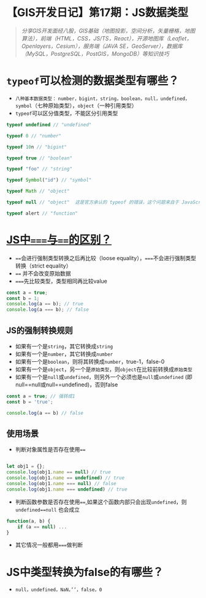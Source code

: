 # 【GIS开发日记】第17期：JS数据类型

> *分享GIS开发面经八股，GIS基础（地图投影，空间分析，矢量栅格，地图算法），前端（HTML，CSS，JS/TS，React），开源地图库（Leaflet，Openlayers，Cesium），服务端（JAVA SE，GeoServer），数据库（MySQL，PostgreSQL，PostGIS，MongoDB）等知识技巧*
> 

# `typeof`可以检测的数据类型有哪些？

- `八种基本数据类型：` `number，bigint，string，boolean，null，undefined，symbol`（七种原始类型），`object`（一种引用类型）
- `typeof`可以区分值类型，不能区分引用类型

```jsx
typeof undefined // "undefined"

typeof 0 // "number"

typeof 10n // "bigint"

typeof true // "boolean"

typeof "foo" // "string"

typeof Symbol("id") // "symbol"

typeof Math // "object"  

typeof null // "object"  这是官方承认的 typeof 的错误，这个问题来自于 JavaScript 语言的早期阶段，并为了兼容性而保留了下来。null 绝对不是一个 object。null 有自己的类型，它是一个特殊值。typeof 的行为在这里是错误的

typeof alert // "function" 
```

# [JS中`===`与`==`的区别？](https://www.freecodecamp.org/news/loose-vs-strict-equality-in-javascript/)

- `==`会进行强制类型转换之后再比较（loose equality），`===`不会进行强制类型转换（strict equality）
- `==` 并不会改变原始数据
- `===`先比较类型，类型相同再比较value

```jsx
const a = true;
const b = 1;
console.log(a == b); // true
console.log(a === b); // false
```

## JS的强制转换规则

- 如果有一个是`string`，其它转换成`string`
- 如果有一个是`number`，其它转换成`number`
- 如果有一个是`boolean`，则将其转换成`number`，true-1，false-0
- 如果有一个是`object`，另一个是`原始类型`，则`object`在比较前转换成`原始类型`
- 如果有一个是`null`或`undefined`，则另外一个必须也是`null`或`undefined` (即null==null或null==undefined)，否则false

```jsx
const a = true; // 强转成1
const b = 'true';

console.log(a == b) // false
```

## 使用场景

- 判断对象属性是否存在使用`==`

```jsx

let obj1 = {};
console.log(obj1.name == null) // true
console.log(obj1.name == undefined) // true
console.log(obj1.name === null) // false
console.log(obj1.name === undefined) // true
```

- 判断函数参数是否存在使用`==`,如果这个函数内部只会出现`undefined`，则`undefined==null` 也会成立

```jsx
function(a, b) {
	if (a == null) ...
}
```

- 其它情况一般都用`===`做判断

# JS中类型转换为false的有哪些？

- `null，undefined，NaN，’’，false，0`